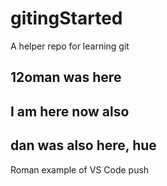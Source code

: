 # gitingStarted

A helper repo for learning git

## 12oman was here

## I am here now also

## dan was also here, hue

Roman example of VS Code push
